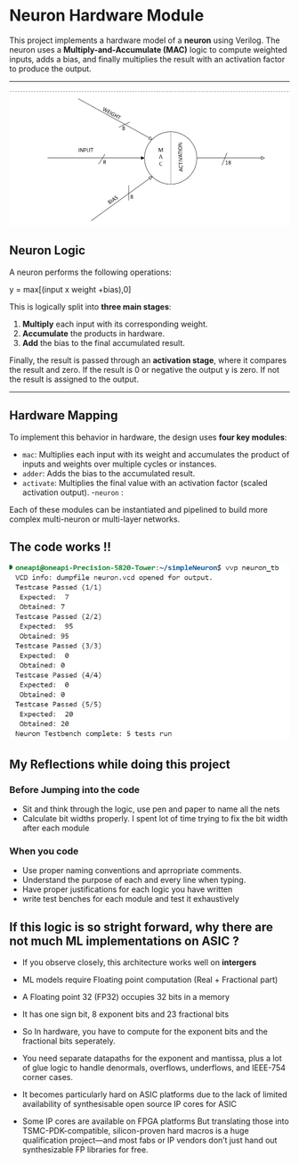 # Neuron Hardware Module

This project implements a hardware model of a **neuron** using Verilog. The neuron uses a **Multiply-and-Accumulate (MAC)** logic to compute weighted inputs, adds a bias, and finally multiplies the result with an activation factor to produce the output.

---
![alt text](images/image.png)
## Neuron Logic

A neuron performs the following operations:

y = max[(input x weight +bias),0]


This is logically split into **three main stages**:

1. **Multiply** each input with its corresponding weight.
2. **Accumulate** the products in hardware.
3. **Add** the bias to the final accumulated result.

Finally, the result is passed through an **activation stage**, where it compares the result and zero. 
If the result is 0 or negative the output y is zero. If not the result is assigned to the output.

---

## Hardware Mapping

To implement this behavior in hardware, the design uses **four key modules**:

- `mac`: Multiplies each input with its weight and accumulates the product of inputs and weights over multiple cycles or instances.
- `adder`: Adds the bias to the accumulated result.
- `activate`: Multiplies the final value with an activation factor (scaled activation output).
-`neuron` : 

Each of these modules can be instantiated and pipelined to build more complex multi-neuron or multi-layer networks.

## The code works !!
![alt text](images/tb_op.png)

## My Reflections while doing this project 

### Before Jumping into the code
- Sit and think through the logic, use pen and paper to name all the nets
- Calculate bit widths properly. I spent lot of time trying to fix the bit width after each module 

### When you code
- Use proper naming conventions and aprropriate comments.
- Understand the purpose of each and every line when typing. 
- Have proper justifications for each logic you have written
- write test benches for each module and test it exhaustively


## If this logic is so stright forward, why there are not much ML implementations on ASIC ?


- If you observe closely, this architecture works well on **intergers**

- ML models require Floating point computation (Real + Fractional part)

- A Floating point 32 (FP32) occupies 32 bits in a memory

- It has one sign bit, 8 exponent bits and 23 fractional bits

- So In hardware, you have to compute for the exponent bits and the fractional bits seperately.

- You need separate datapaths for the exponent and mantissa, plus a lot of glue logic to handle denormals, overflows, underflows, and IEEE-754 corner cases.

- It becomes particularly hard on ASIC platforms due to the lack of limited availability of synthesisable open source IP cores for 
ASIC

- Some IP cores are available on FPGA platforms But translating those into TSMC-PDK-compatible, silicon-proven hard macros is a huge qualification project—and most fabs or IP vendors don’t just hand out synthesizable FP libraries for free.
